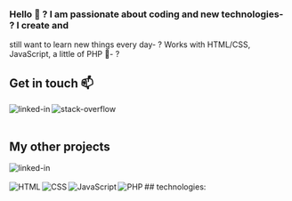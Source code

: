 
<!--
**Wojciech-Cyboron/Wojciech-Cyboron** is a ✨ _special_ ✨ repository because its `README.md` (this file) appears on your GitHub profile.

Here are some ideas to get you started:
### Hi there 👋
- 🔭 I’m currently working on ...
- 🌱 I’m currently learning ...
- 👯 I’m looking to collaborate on ...
- 🤔 I’m looking for help with ...
- 💬 Ask me about ...
- 📫 How to reach me: ...
- 😄 Pronouns: ...
- ⚡ Fun fact: ...
-->
### Hello 👋 ? I am passionate about coding and new technologies- ? I create and
still want to learn new things every day- ? Works with HTML/CSS, JavaScript, a
little of PHP 🌱- ?
<br />
## Get in touch 📫
[<img
  align="left"
  alt="linked-in"
  src="https://img.shields.io/badge/linkedin-%230077B5.svg?&style=for-the-badge&logo=linkedin&logoColor=white"
/>](https://www.linkedin.com/in/wojciech-cyboro%C5%84-362846148/)[<img
  align="left"
  alt="stack-overflow"
  src="https://img.shields.io/badge/stack%20overflow-FE7A16?logo=stack-overflow&logoColor=white&style=for-the-badge"
/>](#)<br />
<br />
## My other projects
[<img
  align="left"
  alt="linked-in"
  src="https://img.shields.io/badge/Codepen-000000?style=for-the-badge&logo=codepen&logoColor=white"
/>](https://codepen.io/Cocoradler)
<br />
<br />## technologies: 
<img align="left" alt="HTML" src="https://img.shields.io/badge/HTML5-E34F26?style=for-the-badge&logo=html5&logoColor=white" />
<img align="left" alt="CSS" src="https://img.shields.io/badge/CSS3-1572B6?style=for-the-badge&logo=css3&logoColor=white" />
<img align="left" alt="JavaScript" src="https://img.shields.io/badge/JavaScript-F7DF1E?style=for-the-badge&logo=javascript&logoColor=black" />
<img align="left" alt="PHP" src="https://img.shields.io/badge/PHP-777BB4?style=for-the-badge&logo=php&logoColor=white" />
<br />
<br />
